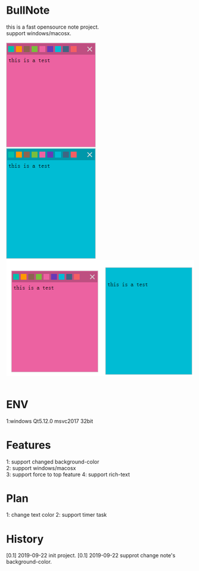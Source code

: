 BullNote
=================
this is a fast opensource note project.<br/>
support windows/macosx.<br/>
<br/>
![preview](https://github.com/wenjiegit/BullNote/blob/master/src/preview/bn001.png)<br/>
![preview](https://github.com/wenjiegit/BullNote/blob/master/src/preview/bn002.png)<br/>
![preview](https://github.com/wenjiegit/BullNote/blob/master/src/preview/bn003.png)<br/>
<br/>

ENV
=================
1:windows
Qt5.12.0 msvc2017 32bit


Features
=================
1: support changed background-color<br/>
2: support windows/macosx<br/>
3: support force to top feature
4: support rich-text

Plan
=================
1: change text color
2: support timer task

History
=================
[0.1]  2019-09-22   init project.
[0.1]  2019-09-22   supprot change note's background-color.
